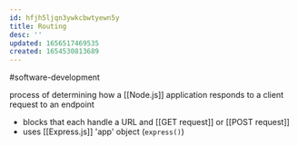 ```yaml
---
id: hfjh5ljqn3ywkcbwtyewn5y
title: Routing
desc: ''
updated: 1656517469535
created: 1654530813689
---
```

#software-development 

process of determining how a [[Node.js]] application responds to a client request to an endpoint

- blocks that each handle a URL and [[GET request]] or [[POST request]]
- uses [[Express.js]] 'app' object (`express()`)

